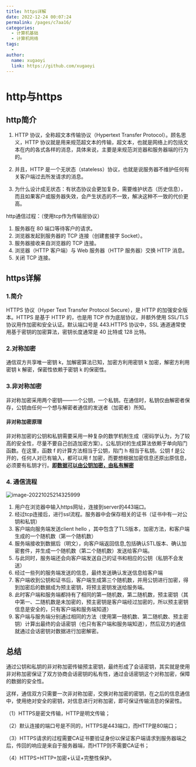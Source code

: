 ```yaml
---
title: https详解
date: 2022-12-24 00:07:24
permalink: /pages/c7aa16/
categories:
  - 计算机基础
  - 计算机网络
tags:
  - 
author: 
  name: xugaoyi
  link: https://github.com/xugaoyi
---
```

# http与https

## http简介

1. HTTP 协议，全称超文本传输协议（Hypertext Transfer Protocol）。顾名思义，HTTP 协议就是用来规范超文本的传输，超文本，也就是网络上的包括文本在内的各式各样的消息，具体来说，主要是来规范浏览器和服务器端的行为的。

2. 并且，HTTP 是一个无状态（stateless）协议，也就是说服务器不维护任何有关客户端过去所发请求的消息。

3. 为什么设计成无状态：有状态协议会更加复杂，需要维护状态（历史信息），而且如果客户或服务器失效，会产生状态的不一致，解决这种不一致的代价更高。



http通信过程：（使用tcp作为传输层协议）

1. 服务器在 80 端口等待客户的请求。
2. 浏览器发起到服务器的 TCP 连接（创建套接字 Socket）。
3. 服务器接收来自浏览器的 TCP 连接。
4. 浏览器（HTTP 客户端）与 Web 服务器（HTTP 服务器）交换 HTTP 消息。
5. 关闭 TCP 连接。

## https详解

### 1.简介

HTTPS 协议（Hyper Text Transfer Protocol Secure），是 HTTP 的加强安全版本。HTTPS 是基于 HTTP 的，也是用 TCP 作为底层协议，并额外使用 SSL/TLS 协议用作加密和安全认证。默认端口号是 443.HTTPS 协议中，SSL 通道通常使用基于密钥的加密算法，密钥长度通常是 40 比特或 128 比特。

### 2.对称加密

通信双方共享唯一密钥 k，加解密算法已知，加密方利用密钥 k 加密，解密方利用密钥 k 解密，保密性依赖于密钥 k 的保密性。

### 3.非对称加密

非对称加密采用两个密钥——一个公钥，一个私钥。在通信时，私钥仅由解密者保存，公钥由任何一个想与解密者通信的发送者（加密者）所知。

#### 非对称加密原理

非对称加密的公钥和私钥需要采用一种复杂的数学机制生成（密码学认为，为了较高的安全性，尽量不要自己创造加密方案）。公私钥对的生成算法依赖于单向陷门函数。在这里，函数 f 的计算方法相当于公钥，陷门 h 相当于私钥。公钥 f 是公开的，任何人对已有输入，都可以用 f 加密，而要想根据加密信息还原出原信息，必须要有私钥才行。<u>**即数据可以由公钥加密，由私有解密**</u>



### 4. 通信流程

![image-20221025214325999](https://2290653824-github-io.oss-cn-hangzhou.aliyuncs.com/image-20221025214325999.png)

1. 用户在浏览器中输入https网址，连接到server的443端口。
2. 经过tcp连接后，进行ssl流程。服务器中会保存相关的证书（证书中有一对公钥和私钥）
3. 客户端向服务端发送client hello ，其中包含了TLS版本，加密方法，和客户端生成的一个随机数（第一个随机数）
4. 服务端接收到数据后（明文），向客户端返回信息,包括确认STL版本、确认加密套件，并生成一个随机数（第二个随机数）发送给客户端。
5. 与此同时，服务端还会向客户端发送自己的证书和相应的公钥（私钥不会发送）
6. 经过一些列的服务端发送的信息，最终发送确认发送信息给客户端
7. 客户端收到公钥和证书后，客户端生成第三个随机数，并用公钥进行加密，得到加密后的数据成为预主密钥，将预主密钥发送给服务端。
8. 此时客户端和服务端都持有了相同的第一随机数，第二随机数，预主密钥（其中第一、二随机数是未加密的，预主密钥是客户端经过加密的，所以预主密钥信息是安全的，只有客户端和服务端知道）
9. 客户端与服务端分别通过相同的方法（使用第一随机数、第二随机数、预主密钥）计算出最终的会话密钥（也只有客户端和服务端知道），然后双方的通信就通过会话密钥对数据进行加密解密。



## 总结

通过公钥和私钥的非对称加密传输预主密钥，最终形成了会话密钥，其实就是使用非对称加密保证了双方协商会话密钥的私有性，通过会话密钥这个对称加密，保障的数据的安全性。

这样，通信双方只需要一次非对称加密，交换对称加密的密钥，在之后的信息通信中，使用绝对安全的密钥，对信息进行对称加密，即可保证传输消息的保密性。





（1）HTTPS是密文传输，HTTP是明文传输；

（2）默认连接的端口号是不同的，HTTPS是443端口，而HTTP是80端口；

（3）HTTPS请求的过程需要CA证书要验证身份以保证客户端请求到服务器端之后，传回的响应是来自于服务器端，而HTTP则不需要CA证书；

（4）HTTPS=HTTP+加密+认证+完整性保护。